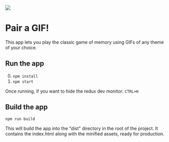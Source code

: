 ![](http://jpsierens.com/wp-content/uploads/2016/06/react-eco-wp.gif)

# Pair a GIF!
This app lets you play the classic game of memory using GIFs of any theme of your choice. 

## Run the app

0. ```npm install```
0. ```npm start```

Once running, if you want to hide the redux dev monitor: ```CTRL+H```

## Build the app
```npm run build```

This will build the app into the "dist" directory in the root of the project. It contains the index.html along with the minified assets, ready for production.
